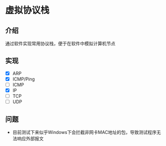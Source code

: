 # 虚拟协议栈

## 介绍

通过软件实现常用协议栈，便于在软件中模拟计算机节点

## 实现

- [x] ARP
- [x] ICMP/Ping
- [ ] ICMP
- [x] IP
- [ ] TCP
- [ ] UDP

## 问题

- 目前测试下来似乎Windows下会拦截非网卡MAC地址的包，导致测试程序无法响应外部报文
